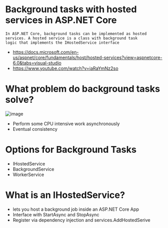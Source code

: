 # Background tasks with hosted services in ASP.NET Core
    In ASP.NET Core, background tasks can be implemented as hosted services. A hosted service is a class with background task 
    logic that implements the IHostedService interface
- https://docs.microsoft.com/en-us/aspnet/core/fundamentals/host/hosted-services?view=aspnetcore-6.0&tabs=visual-studio
- https://www.youtube.com/watch?v=iaRaYmNz2so

# What problem do background tasks solve?
![image](https://user-images.githubusercontent.com/11143215/176367934-9ec5e0ec-b0c8-4745-a3d3-580a68f96bdb.png)
- Perform some CPU intensive work asynchronously
- Eventual consistency

# Options for Background Tasks
- IHostedService
- BackgroundService
- WorkerService

# What is an IHostedService?
- lets you host a background job inside an ASP.NET Core App
- Interface with StartAsync and StopAsync
- Register via dependency injection and services.AddHostedSerive<T>
